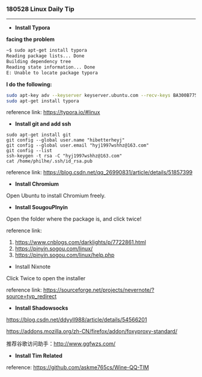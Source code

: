 ### 180528 Linux Daily Tip

---

- **Install Typora**

**facing the problem**

```bash
~$ sudo apt-get install typora
Reading package lists... Done
Building dependency tree       
Reading state information... Done
E: Unable to locate package typora
```

**I do the following:**

```bash
sudo apt-key adv --keyserver keyserver.ubuntu.com --recv-keys BA300B7755AFCFAE
sudo apt-get install typora
```

reference link: <https://typora.io/#linux>

- **Install git and add ssh**

```
sudo apt-get install git
git config --global user.name "hibetterheyj"
git config --global user.email "hyj1997wshhz@163.com"
git config --list
ssh-keygen -t rsa -C "hyj1997wshhz@163.com"
cat /home/philhe/.ssh/id_rsa.pub
```

reference link: https://blog.csdn.net/qq_26990831/article/details/51857399

- **Install Chromium**

Open Ubuntu to install  Chromium freely.

- **Install SougouPInyin**

Open the folder where the package is, and click twice!

reference link: 

1. https://www.cnblogs.com/darklights/p/7722861.html
2. https://pinyin.sogou.com/linux/
3. https://pinyin.sogou.com/linux/help.php

- Install Nixnote

Click Twice to open the installer

reference link: https://sourceforge.net/projects/nevernote/?source=typ_redirect

- **Install Shadowsocks**

https://blog.csdn.net/ddyyll988/article/details/54566201

https://addons.mozilla.org/zh-CN/firefox/addon/foxyproxy-standard/

推荐谷歌访问助手：http://www.ggfwzs.com/

- **Install Tim Related**

reference: https://github.com/askme765cs/Wine-QQ-TIM

